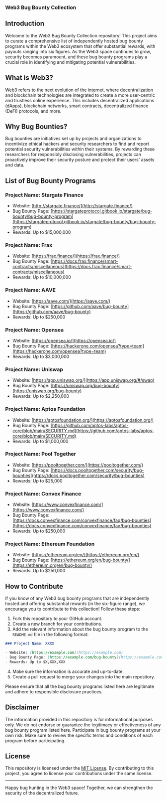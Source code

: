 ### Web3 Bug Bounty Collection

## Introduction

Welcome to the Web3 Bug Bounty Collection repository! This project aims to curate a comprehensive list of independently hosted bug bounty programs within the Web3 ecosystem that offer substantial rewards, with payouts ranging into six figures. As the Web3 space continues to grow, security becomes paramount, and these bug bounty programs play a crucial role in identifying and mitigating potential vulnerabilities.

## What is Web3?

Web3 refers to the next evolution of the internet, where decentralization and blockchain technologies are integrated to create a more user-centric and trustless online experience. This includes decentralized applications (dApps), blockchain networks, smart contracts, decentralized finance (DeFi) protocols, and more.

## Why Bug Bounties?

Bug bounties are initiatives set up by projects and organizations to incentivize ethical hackers and security researchers to find and report potential security vulnerabilities within their systems. By rewarding these researchers for responsibly disclosing vulnerabilities, projects can proactively improve their security posture and protect their users' assets and data.

## List of Bug Bounty Programs

### Project Name: Stargate Finance

- Website: [http://stargate.finance/](http://stargate.finance/)
- Bug Bounty Page: [https://stargateprotocol.gitbook.io/stargate/bug-bounty/bug-bounty-program](https://stargateprotocol.gitbook.io/stargate/bug-bounty/bug-bounty-program)
- Rewards: Up to $15,000,000

### Project Name: Frax

- Website: [https://frax.finance/](https://frax.finance/)
- Bug Bounty Page: [https://docs.frax.finance/smart-contracts/miscellaneous](https://docs.frax.finance/smart-contracts/miscellaneous)
- Rewards: Up to $10,000,000

### Project Name: AAVE

- Website: [https://aave.com/](https://aave.com/)
- Bug Bounty Page: [https://github.com/aave/bug-bounty](https://github.com/aave/bug-bounty)
- Rewards: Up to $250,000

### Project Name: Opensea

- Website: [https://opensea.io/](https://opensea.io/)
- Bug Bounty Page: [https://hackerone.com/opensea?type=team](https://hackerone.com/opensea?type=team)
- Rewards: Up to $3,000,000

### Project Name: Uniswap

- Website: [https://app.uniswap.org/](https://app.uniswap.org/#/swap)
- Bug Bounty Page: [https://uniswap.org/bug-bounty](https://uniswap.org/bug-bounty)
- Rewards: Up to $2,250,000

### Project Name: Aptos Foundation

- Website: [https://aptosfoundation.org/](https://aptosfoundation.org/)
- Bug Bounty Page: [https://github.com/aptos-labs/aptos-core/blob/main/SECURITY.md](https://github.com/aptos-labs/aptos-core/blob/main/SECURITY.md)
- Rewards: Up to $1,000,000

### Project Name: Pool Together

- Website: [https://pooltogether.com/](https://pooltogether.com/)
- Bug Bounty Page: [https://docs.pooltogether.com/security/bug-bounties](https://docs.pooltogether.com/security/bug-bounties)
- Rewards: Up to $25,000

### Project Name: Convex Finance

- Website: [https://www.convexfinance.com/](https://www.convexfinance.com/)
- Bug Bounty Page: [https://docs.convexfinance.com/convexfinance/faq/bug-bounties](https://docs.convexfinance.com/convexfinance/faq/bug-bounties)
- Rewards: Up to $250,000

### Project Name: Ethereum Foundation

- Website: [https://ethereum.org/en/](https://ethereum.org/en/)
- Bug Bounty Page: [https://ethereum.org/en/bug-bounty/](https://ethereum.org/en/bug-bounty/)
- Rewards: Up to $250,000

## How to Contribute

If you know of any Web3 bug bounty programs that are independently hosted and offering substantial rewards (in the six-figure range), we encourage you to contribute to this collection! Follow these steps:

1. Fork this repository to your GitHub account.
2. Create a new branch for your contributions.
3. Add the relevant information about the bug bounty program to the `README.md` file in the following format:

```markdown
### Project Name: XXXX

- Website: [https://example.com](https://example.com)
- Bug Bounty Page: [https://example.com/bug-bounty](https://example.com/bug-bounty)
- Rewards: Up to $X,XXX,XXX
```

4. Make sure the information is accurate and up-to-date.
5. Create a pull request to merge your changes into the main repository.

Please ensure that all the bug bounty programs listed here are legitimate and adhere to responsible disclosure practices.

## Disclaimer

The information provided in this repository is for informational purposes only. We do not endorse or guarantee the legitimacy or effectiveness of any bug bounty program listed here. Participate in bug bounty programs at your own risk. Make sure to review the specific terms and conditions of each program before participating.

## License

This repository is licensed under the [MIT License](LICENSE). By contributing to this project, you agree to license your contributions under the same license.

---

Happy bug hunting in the Web3 space! Together, we can strengthen the security of the decentralized future.
